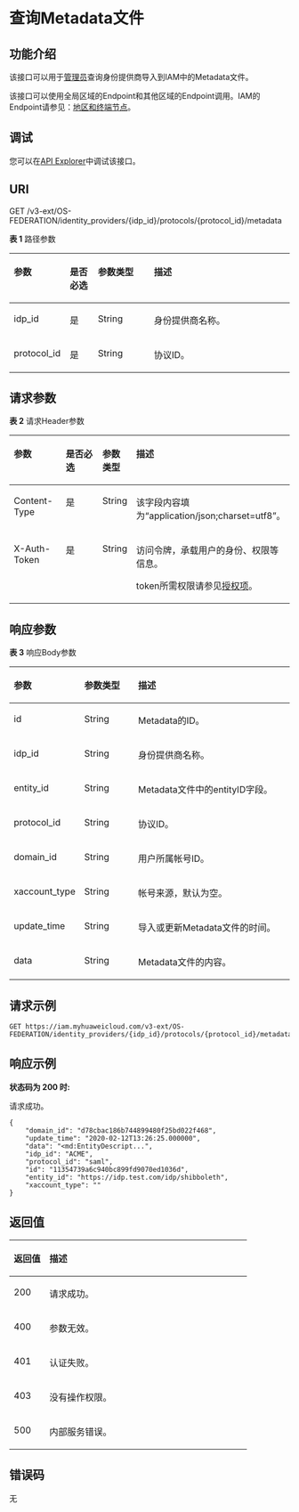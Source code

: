 # 查询Metadata文件<a name="iam_13_0502"></a>

## 功能介绍<a name="zh-cn_topic_0224276918_section745715165013"></a>

该接口可以用于<u>[管理员](https://support.huaweicloud.com/usermanual-iam/iam_01_0001.html)</u><u></u>查询身份提供商导入到IAM中的Metadata文件。

该接口可以使用全局区域的Endpoint和其他区域的Endpoint调用。IAM的Endpoint请参见：[地区和终端节点](https://developer.huaweicloud.com/endpoint?IAM)。

## 调试<a name="section12629173181617"></a>

您可以在[API Explorer](https://apiexplorer.developer.huaweicloud.com/apiexplorer/doc?product=IAM&api=ShowMetadata)中调试该接口。

## URI<a name="zh-cn_topic_0224276918_section19463154503"></a>

GET /v3-ext/OS-FEDERATION/identity\_providers/\{idp\_id\}/protocols/\{protocol\_id\}/metadata

**表 1**  路径参数

<a name="zh-cn_topic_0224276918_table64720153502"></a>
<table><thead align="left"><tr id="zh-cn_topic_0224276918_row6473154503"><th class="cellrowborder" valign="top" width="20%" id="mcps1.2.5.1.1"><p id="zh-cn_topic_0224276918_p14471815125015"><a name="zh-cn_topic_0224276918_p14471815125015"></a><a name="zh-cn_topic_0224276918_p14471815125015"></a>参数</p>
</th>
<th class="cellrowborder" valign="top" width="10%" id="mcps1.2.5.1.2"><p id="zh-cn_topic_0224276918_p24881512501"><a name="zh-cn_topic_0224276918_p24881512501"></a><a name="zh-cn_topic_0224276918_p24881512501"></a>是否必选</p>
</th>
<th class="cellrowborder" valign="top" width="20%" id="mcps1.2.5.1.3"><p id="zh-cn_topic_0224276918_p174817150509"><a name="zh-cn_topic_0224276918_p174817150509"></a><a name="zh-cn_topic_0224276918_p174817150509"></a>参数类型</p>
</th>
<th class="cellrowborder" valign="top" width="50%" id="mcps1.2.5.1.4"><p id="zh-cn_topic_0224276918_p84881516507"><a name="zh-cn_topic_0224276918_p84881516507"></a><a name="zh-cn_topic_0224276918_p84881516507"></a>描述</p>
</th>
</tr>
</thead>
<tbody><tr id="zh-cn_topic_0224276918_row154714159501"><td class="cellrowborder" valign="top" width="20%" headers="mcps1.2.5.1.1 "><p id="zh-cn_topic_0224276918_p148111513509"><a name="zh-cn_topic_0224276918_p148111513509"></a><a name="zh-cn_topic_0224276918_p148111513509"></a>idp_id</p>
</td>
<td class="cellrowborder" valign="top" width="10%" headers="mcps1.2.5.1.2 "><p id="zh-cn_topic_0224276918_p1349215205012"><a name="zh-cn_topic_0224276918_p1349215205012"></a><a name="zh-cn_topic_0224276918_p1349215205012"></a>是</p>
</td>
<td class="cellrowborder" valign="top" width="20%" headers="mcps1.2.5.1.3 "><p id="zh-cn_topic_0224276918_p3492157507"><a name="zh-cn_topic_0224276918_p3492157507"></a><a name="zh-cn_topic_0224276918_p3492157507"></a>String</p>
</td>
<td class="cellrowborder" valign="top" width="50%" headers="mcps1.2.5.1.4 "><p id="zh-cn_topic_0224276985_p134475234912"><a name="zh-cn_topic_0224276985_p134475234912"></a><a name="zh-cn_topic_0224276985_p134475234912"></a>身份提供商名称。</p>
</td>
</tr>
<tr id="zh-cn_topic_0224276918_row17471415165019"><td class="cellrowborder" valign="top" width="20%" headers="mcps1.2.5.1.1 "><p id="zh-cn_topic_0224276918_p17507155502"><a name="zh-cn_topic_0224276918_p17507155502"></a><a name="zh-cn_topic_0224276918_p17507155502"></a>protocol_id</p>
</td>
<td class="cellrowborder" valign="top" width="10%" headers="mcps1.2.5.1.2 "><p id="zh-cn_topic_0224276918_p1350201545010"><a name="zh-cn_topic_0224276918_p1350201545010"></a><a name="zh-cn_topic_0224276918_p1350201545010"></a>是</p>
</td>
<td class="cellrowborder" valign="top" width="20%" headers="mcps1.2.5.1.3 "><p id="zh-cn_topic_0224276918_p1550815185011"><a name="zh-cn_topic_0224276918_p1550815185011"></a><a name="zh-cn_topic_0224276918_p1550815185011"></a>String</p>
</td>
<td class="cellrowborder" valign="top" width="50%" headers="mcps1.2.5.1.4 "><p id="zh-cn_topic_0224276918_p3512015195010"><a name="zh-cn_topic_0224276918_p3512015195010"></a><a name="zh-cn_topic_0224276918_p3512015195010"></a>协议ID。</p>
</td>
</tr>
</tbody>
</table>

## 请求参数<a name="zh-cn_topic_0224276918_section10511315195020"></a>

**表 2**  请求Header参数

<a name="zh-cn_topic_0224276918_HeaderParameter"></a>
<table><thead align="left"><tr id="zh-cn_topic_0224276918_row7512156509"><th class="cellrowborder" valign="top" width="20%" id="mcps1.2.5.1.1"><p id="zh-cn_topic_0224276918_p2052101520508"><a name="zh-cn_topic_0224276918_p2052101520508"></a><a name="zh-cn_topic_0224276918_p2052101520508"></a>参数</p>
</th>
<th class="cellrowborder" valign="top" width="20%" id="mcps1.2.5.1.2"><p id="zh-cn_topic_0224276918_p11521315115010"><a name="zh-cn_topic_0224276918_p11521315115010"></a><a name="zh-cn_topic_0224276918_p11521315115010"></a>是否必选</p>
</th>
<th class="cellrowborder" valign="top" width="10%" id="mcps1.2.5.1.3"><p id="zh-cn_topic_0224276918_p953315195016"><a name="zh-cn_topic_0224276918_p953315195016"></a><a name="zh-cn_topic_0224276918_p953315195016"></a>参数类型</p>
</th>
<th class="cellrowborder" valign="top" width="50%" id="mcps1.2.5.1.4"><p id="zh-cn_topic_0224276918_p1053415155015"><a name="zh-cn_topic_0224276918_p1053415155015"></a><a name="zh-cn_topic_0224276918_p1053415155015"></a>描述</p>
</th>
</tr>
</thead>
<tbody><tr id="zh-cn_topic_0224276918_row151915155014"><td class="cellrowborder" valign="top" width="20%" headers="mcps1.2.5.1.1 "><p id="zh-cn_topic_0224276918_p15536153507"><a name="zh-cn_topic_0224276918_p15536153507"></a><a name="zh-cn_topic_0224276918_p15536153507"></a>Content-Type</p>
</td>
<td class="cellrowborder" valign="top" width="20%" headers="mcps1.2.5.1.2 "><p id="zh-cn_topic_0224276918_p4539156507"><a name="zh-cn_topic_0224276918_p4539156507"></a><a name="zh-cn_topic_0224276918_p4539156507"></a>是</p>
</td>
<td class="cellrowborder" valign="top" width="10%" headers="mcps1.2.5.1.3 "><p id="zh-cn_topic_0224276918_p35451519507"><a name="zh-cn_topic_0224276918_p35451519507"></a><a name="zh-cn_topic_0224276918_p35451519507"></a>String</p>
</td>
<td class="cellrowborder" valign="top" width="50%" headers="mcps1.2.5.1.4 "><p id="zh-cn_topic_0224276918_p154161519506"><a name="zh-cn_topic_0224276918_p154161519506"></a><a name="zh-cn_topic_0224276918_p154161519506"></a>该字段内容填为“application/json;charset=utf8”。</p>
</td>
</tr>
<tr id="zh-cn_topic_0224276918_row351111515508"><td class="cellrowborder" valign="top" width="20%" headers="mcps1.2.5.1.1 "><p id="zh-cn_topic_0224276918_p154161514501"><a name="zh-cn_topic_0224276918_p154161514501"></a><a name="zh-cn_topic_0224276918_p154161514501"></a>X-Auth-Token</p>
</td>
<td class="cellrowborder" valign="top" width="20%" headers="mcps1.2.5.1.2 "><p id="zh-cn_topic_0224276918_p9543158502"><a name="zh-cn_topic_0224276918_p9543158502"></a><a name="zh-cn_topic_0224276918_p9543158502"></a>是</p>
</td>
<td class="cellrowborder" valign="top" width="10%" headers="mcps1.2.5.1.3 "><p id="zh-cn_topic_0224276918_p1254315125013"><a name="zh-cn_topic_0224276918_p1254315125013"></a><a name="zh-cn_topic_0224276918_p1254315125013"></a>String</p>
</td>
<td class="cellrowborder" valign="top" width="50%" headers="mcps1.2.5.1.4 "><p id="p370593811019"><a name="p370593811019"></a><a name="p370593811019"></a>访问令牌，承载用户的身份、权限等信息。</p>
<p id="p170533831018"><a name="p170533831018"></a><a name="p170533831018"></a>token所需权限请参见<a href="授权项.md">授权项</a>。</p>
</td>
</tr>
</tbody>
</table>

## 响应参数<a name="zh-cn_topic_0224276918_section75510157503"></a>

**表 3**  响应Body参数

<a name="zh-cn_topic_0224276918_responseParameter"></a>
<table><thead align="left"><tr id="zh-cn_topic_0224276918_row7551215145020"><th class="cellrowborder" valign="top" width="20%" id="mcps1.2.4.1.1"><p id="zh-cn_topic_0224276918_p356141565017"><a name="zh-cn_topic_0224276918_p356141565017"></a><a name="zh-cn_topic_0224276918_p356141565017"></a>参数</p>
</th>
<th class="cellrowborder" valign="top" width="20%" id="mcps1.2.4.1.2"><p id="zh-cn_topic_0224276918_p1057121545012"><a name="zh-cn_topic_0224276918_p1057121545012"></a><a name="zh-cn_topic_0224276918_p1057121545012"></a>参数类型</p>
</th>
<th class="cellrowborder" valign="top" width="60%" id="mcps1.2.4.1.3"><p id="zh-cn_topic_0224276918_p657715105015"><a name="zh-cn_topic_0224276918_p657715105015"></a><a name="zh-cn_topic_0224276918_p657715105015"></a>描述</p>
</th>
</tr>
</thead>
<tbody><tr id="zh-cn_topic_0224276918_row145511516509"><td class="cellrowborder" valign="top" width="20%" headers="mcps1.2.4.1.1 "><p id="zh-cn_topic_0224276918_p115713157503"><a name="zh-cn_topic_0224276918_p115713157503"></a><a name="zh-cn_topic_0224276918_p115713157503"></a>id</p>
</td>
<td class="cellrowborder" valign="top" width="20%" headers="mcps1.2.4.1.2 "><p id="zh-cn_topic_0224276918_p1157171514505"><a name="zh-cn_topic_0224276918_p1157171514505"></a><a name="zh-cn_topic_0224276918_p1157171514505"></a>String</p>
</td>
<td class="cellrowborder" valign="top" width="60%" headers="mcps1.2.4.1.3 "><p id="zh-cn_topic_0224276918_p258111519509"><a name="zh-cn_topic_0224276918_p258111519509"></a><a name="zh-cn_topic_0224276918_p258111519509"></a>Metadata的ID。</p>
</td>
</tr>
<tr id="zh-cn_topic_0224276918_row5561015195019"><td class="cellrowborder" valign="top" width="20%" headers="mcps1.2.4.1.1 "><p id="zh-cn_topic_0224276918_p1058815145012"><a name="zh-cn_topic_0224276918_p1058815145012"></a><a name="zh-cn_topic_0224276918_p1058815145012"></a>idp_id</p>
</td>
<td class="cellrowborder" valign="top" width="20%" headers="mcps1.2.4.1.2 "><p id="zh-cn_topic_0224276918_p185831514505"><a name="zh-cn_topic_0224276918_p185831514505"></a><a name="zh-cn_topic_0224276918_p185831514505"></a>String</p>
</td>
<td class="cellrowborder" valign="top" width="60%" headers="mcps1.2.4.1.3 "><p id="p1973311093314"><a name="p1973311093314"></a><a name="p1973311093314"></a>身份提供商名称。</p>
</td>
</tr>
<tr id="zh-cn_topic_0224276918_row956415155019"><td class="cellrowborder" valign="top" width="20%" headers="mcps1.2.4.1.1 "><p id="zh-cn_topic_0224276918_p858161545014"><a name="zh-cn_topic_0224276918_p858161545014"></a><a name="zh-cn_topic_0224276918_p858161545014"></a>entity_id</p>
</td>
<td class="cellrowborder" valign="top" width="20%" headers="mcps1.2.4.1.2 "><p id="zh-cn_topic_0224276918_p175981595017"><a name="zh-cn_topic_0224276918_p175981595017"></a><a name="zh-cn_topic_0224276918_p175981595017"></a>String</p>
</td>
<td class="cellrowborder" valign="top" width="60%" headers="mcps1.2.4.1.3 "><p id="zh-cn_topic_0224276918_p1159141555013"><a name="zh-cn_topic_0224276918_p1159141555013"></a><a name="zh-cn_topic_0224276918_p1159141555013"></a>Metadata文件中的entityID字段。</p>
</td>
</tr>
<tr id="zh-cn_topic_0224276918_row1656191535019"><td class="cellrowborder" valign="top" width="20%" headers="mcps1.2.4.1.1 "><p id="zh-cn_topic_0224276918_p155921525017"><a name="zh-cn_topic_0224276918_p155921525017"></a><a name="zh-cn_topic_0224276918_p155921525017"></a>protocol_id</p>
</td>
<td class="cellrowborder" valign="top" width="20%" headers="mcps1.2.4.1.2 "><p id="zh-cn_topic_0224276918_p35915158509"><a name="zh-cn_topic_0224276918_p35915158509"></a><a name="zh-cn_topic_0224276918_p35915158509"></a>String</p>
</td>
<td class="cellrowborder" valign="top" width="60%" headers="mcps1.2.4.1.3 "><p id="zh-cn_topic_0224276918_p8591915175017"><a name="zh-cn_topic_0224276918_p8591915175017"></a><a name="zh-cn_topic_0224276918_p8591915175017"></a>协议ID。</p>
</td>
</tr>
<tr id="zh-cn_topic_0224276918_row056111511503"><td class="cellrowborder" valign="top" width="20%" headers="mcps1.2.4.1.1 "><p id="zh-cn_topic_0224276918_p13601515165016"><a name="zh-cn_topic_0224276918_p13601515165016"></a><a name="zh-cn_topic_0224276918_p13601515165016"></a>domain_id</p>
</td>
<td class="cellrowborder" valign="top" width="20%" headers="mcps1.2.4.1.2 "><p id="zh-cn_topic_0224276918_p46011518502"><a name="zh-cn_topic_0224276918_p46011518502"></a><a name="zh-cn_topic_0224276918_p46011518502"></a>String</p>
</td>
<td class="cellrowborder" valign="top" width="60%" headers="mcps1.2.4.1.3 "><p id="zh-cn_topic_0224276918_p460121585015"><a name="zh-cn_topic_0224276918_p460121585015"></a><a name="zh-cn_topic_0224276918_p460121585015"></a>用户所属帐号ID。</p>
</td>
</tr>
<tr id="zh-cn_topic_0224276918_row1056015145018"><td class="cellrowborder" valign="top" width="20%" headers="mcps1.2.4.1.1 "><p id="zh-cn_topic_0224276918_p12609151505"><a name="zh-cn_topic_0224276918_p12609151505"></a><a name="zh-cn_topic_0224276918_p12609151505"></a>xaccount_type</p>
</td>
<td class="cellrowborder" valign="top" width="20%" headers="mcps1.2.4.1.2 "><p id="zh-cn_topic_0224276918_p360191515501"><a name="zh-cn_topic_0224276918_p360191515501"></a><a name="zh-cn_topic_0224276918_p360191515501"></a>String</p>
</td>
<td class="cellrowborder" valign="top" width="60%" headers="mcps1.2.4.1.3 "><p id="zh-cn_topic_0224276918_p1061181525012"><a name="zh-cn_topic_0224276918_p1061181525012"></a><a name="zh-cn_topic_0224276918_p1061181525012"></a>帐号来源，默认为空。</p>
</td>
</tr>
<tr id="zh-cn_topic_0224276918_row16560151502"><td class="cellrowborder" valign="top" width="20%" headers="mcps1.2.4.1.1 "><p id="zh-cn_topic_0224276918_p86181555011"><a name="zh-cn_topic_0224276918_p86181555011"></a><a name="zh-cn_topic_0224276918_p86181555011"></a>update_time</p>
</td>
<td class="cellrowborder" valign="top" width="20%" headers="mcps1.2.4.1.2 "><p id="zh-cn_topic_0224276918_p1361915145011"><a name="zh-cn_topic_0224276918_p1361915145011"></a><a name="zh-cn_topic_0224276918_p1361915145011"></a>String</p>
</td>
<td class="cellrowborder" valign="top" width="60%" headers="mcps1.2.4.1.3 "><p id="zh-cn_topic_0224276918_p176131535016"><a name="zh-cn_topic_0224276918_p176131535016"></a><a name="zh-cn_topic_0224276918_p176131535016"></a>导入或更新Metadata文件的时间。</p>
</td>
</tr>
<tr id="zh-cn_topic_0224276918_row256201575019"><td class="cellrowborder" valign="top" width="20%" headers="mcps1.2.4.1.1 "><p id="zh-cn_topic_0224276918_p4611515135010"><a name="zh-cn_topic_0224276918_p4611515135010"></a><a name="zh-cn_topic_0224276918_p4611515135010"></a>data</p>
</td>
<td class="cellrowborder" valign="top" width="20%" headers="mcps1.2.4.1.2 "><p id="zh-cn_topic_0224276918_p1362171514507"><a name="zh-cn_topic_0224276918_p1362171514507"></a><a name="zh-cn_topic_0224276918_p1362171514507"></a>String</p>
</td>
<td class="cellrowborder" valign="top" width="60%" headers="mcps1.2.4.1.3 "><p id="zh-cn_topic_0224276918_p18621715115018"><a name="zh-cn_topic_0224276918_p18621715115018"></a><a name="zh-cn_topic_0224276918_p18621715115018"></a>Metadata文件的内容。</p>
</td>
</tr>
</tbody>
</table>

## 请求示例<a name="zh-cn_topic_0224276918_section962201517505"></a>

```
GET https://iam.myhuaweicloud.com/v3-ext/OS-FEDERATION/identity_providers/{idp_id}/protocols/{protocol_id}/metadata
```

## 响应示例<a name="zh-cn_topic_0224276918_section15632153509"></a>

**状态码为 200 时:**

请求成功。

```
{
    "domain_id": "d78cbac186b744899480f25bd022f468",
    "update_time": "2020-02-12T13:26:25.000000",
    "data": "<md:EntityDescript...",
    "idp_id": "ACME",
    "protocol_id": "saml",
    "id": "11354739a6c940bc899fd9070ed1036d",
    "entity_id": "https://idp.test.com/idp/shibboleth",
    "xaccount_type": ""
}
```

## 返回值<a name="zh-cn_topic_0224276918_section966111575013"></a>

<a name="zh-cn_topic_0224276918_table4327"></a>
<table><thead align="left"><tr id="zh-cn_topic_0224276918_row106651545014"><th class="cellrowborder" valign="top" width="15%" id="mcps1.1.3.1.1"><p id="zh-cn_topic_0224276918_p1367171565013"><a name="zh-cn_topic_0224276918_p1367171565013"></a><a name="zh-cn_topic_0224276918_p1367171565013"></a>返回值</p>
</th>
<th class="cellrowborder" valign="top" width="85%" id="mcps1.1.3.1.2"><p id="zh-cn_topic_0224276918_p1967215195018"><a name="zh-cn_topic_0224276918_p1967215195018"></a><a name="zh-cn_topic_0224276918_p1967215195018"></a>描述</p>
</th>
</tr>
</thead>
<tbody><tr id="zh-cn_topic_0224276918_row1866121517504"><td class="cellrowborder" valign="top" width="15%" headers="mcps1.1.3.1.1 "><p id="zh-cn_topic_0224276918_p106781510502"><a name="zh-cn_topic_0224276918_p106781510502"></a><a name="zh-cn_topic_0224276918_p106781510502"></a>200</p>
</td>
<td class="cellrowborder" valign="top" width="85%" headers="mcps1.1.3.1.2 "><p id="zh-cn_topic_0224276918_p56761518504"><a name="zh-cn_topic_0224276918_p56761518504"></a><a name="zh-cn_topic_0224276918_p56761518504"></a>请求成功。</p>
</td>
</tr>
<tr id="zh-cn_topic_0224276918_row8661615195016"><td class="cellrowborder" valign="top" width="15%" headers="mcps1.1.3.1.1 "><p id="zh-cn_topic_0224276918_p16861545016"><a name="zh-cn_topic_0224276918_p16861545016"></a><a name="zh-cn_topic_0224276918_p16861545016"></a>400</p>
</td>
<td class="cellrowborder" valign="top" width="85%" headers="mcps1.1.3.1.2 "><p id="zh-cn_topic_0224276918_p1868215135017"><a name="zh-cn_topic_0224276918_p1868215135017"></a><a name="zh-cn_topic_0224276918_p1868215135017"></a>参数无效。</p>
</td>
</tr>
<tr id="zh-cn_topic_0224276918_row196611545015"><td class="cellrowborder" valign="top" width="15%" headers="mcps1.1.3.1.1 "><p id="zh-cn_topic_0224276918_p96851515020"><a name="zh-cn_topic_0224276918_p96851515020"></a><a name="zh-cn_topic_0224276918_p96851515020"></a>401</p>
</td>
<td class="cellrowborder" valign="top" width="85%" headers="mcps1.1.3.1.2 "><p id="zh-cn_topic_0224276918_p18684153501"><a name="zh-cn_topic_0224276918_p18684153501"></a><a name="zh-cn_topic_0224276918_p18684153501"></a>认证失败。</p>
</td>
</tr>
<tr id="zh-cn_topic_0224276918_row16641525018"><td class="cellrowborder" valign="top" width="15%" headers="mcps1.1.3.1.1 "><p id="zh-cn_topic_0224276918_p16819153507"><a name="zh-cn_topic_0224276918_p16819153507"></a><a name="zh-cn_topic_0224276918_p16819153507"></a>403</p>
</td>
<td class="cellrowborder" valign="top" width="85%" headers="mcps1.1.3.1.2 "><p id="zh-cn_topic_0224276918_p76921512508"><a name="zh-cn_topic_0224276918_p76921512508"></a><a name="zh-cn_topic_0224276918_p76921512508"></a>没有操作权限。</p>
</td>
</tr>
<tr id="zh-cn_topic_0224276918_row106617152504"><td class="cellrowborder" valign="top" width="15%" headers="mcps1.1.3.1.1 "><p id="zh-cn_topic_0224276918_p186915156508"><a name="zh-cn_topic_0224276918_p186915156508"></a><a name="zh-cn_topic_0224276918_p186915156508"></a>500</p>
</td>
<td class="cellrowborder" valign="top" width="85%" headers="mcps1.1.3.1.2 "><p id="zh-cn_topic_0224276918_p13691515135019"><a name="zh-cn_topic_0224276918_p13691515135019"></a><a name="zh-cn_topic_0224276918_p13691515135019"></a>内部服务错误。</p>
</td>
</tr>
</tbody>
</table>

## 错误码<a name="zh-cn_topic_0224276918_section1569111565011"></a>

无

